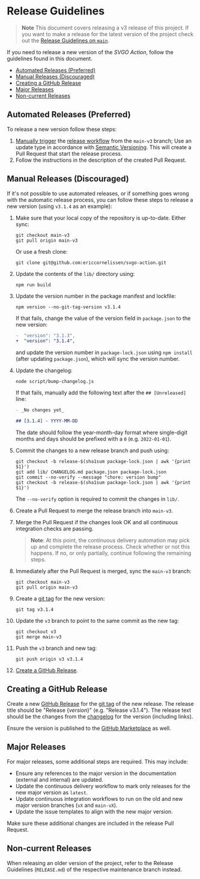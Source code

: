 # Release Guidelines

> **Note** This document covers releasing a v3 release of this project. If you
> want to make a release for the latest version of the project check out the
> [Release Guidelines on `main`].

If you need to release a new version of the _SVGO Action_, follow the guidelines
found in this document.

- [Automated Releases (Preferred)](#automated-releases-preferred)
- [Manual Releases (Discouraged)](#manual-releases-discouraged)
- [Creating a GitHub Release](#creating-a-github-release)
- [Major Releases](#major-releases)
- [Non-current Releases](#non-current-releases)

## Automated Releases (Preferred)

To release a new version follow these steps:

1. [Manually trigger] the [release workflow] from the `main-v3` branch; Use an
   update type in accordance with [Semantic Versioning]. This will create a Pull
   Request that start the release process.
1. Follow the instructions in the description of the created Pull Request.

## Manual Releases (Discouraged)

If it's not possible to use automated releases, or if something goes wrong with
the automatic release process, you can follow these steps to release a new
version (using `v3.1.4` as an example):

1. Make sure that your local copy of the repository is up-to-date. Either sync:

   ```shell
   git checkout main-v3
   git pull origin main-v3
   ```

   Or use a fresh clone:

   ```shell
   git clone git@github.com:ericcornelissen/svgo-action.git
   ```

1. Update the contents of the `lib/` directory using:

   ```shell
   npm run build
   ```

1. Update the version number in the package manifest and lockfile:

   ```shell
   npm version --no-git-tag-version v3.1.4
   ```

   If that fails, change the value of the version field in `package.json` to the
   new version:

   ```diff
   -  "version": "3.1.3",
   +  "version": "3.1.4",
   ```

   and update the version number in `package-lock.json` using `npm install`
   (after updating `package.json`), which will sync the version number.

1. Update the changelog:

   ```shell
   node script/bump-changelog.js
   ```

   If that fails, manually add the following text after the `## [Unreleased]`
   line:

   ```markdown
   - _No changes yet_

   ## [3.1.4] - YYYY-MM-DD
   ```

   The date should follow the year-month-day format where single-digit months
   and days should be prefixed with a `0` (e.g. `2022-01-01`).

1. Commit the changes to a new release branch and push using:

   ```shell
   git checkout -b release-$(sha1sum package-lock.json | awk '{print $1}')
   git add lib/ CHANGELOG.md package.json package-lock.json
   git commit --no-verify --message "chore: version bump"
   git checkout -b release-$(sha1sum package-lock.json | awk '{print $1}')
   ```

   The `--no-verify` option is required to commit the changes in `lib/`.

1. Create a Pull Request to merge the release branch into `main-v3`.

1. Merge the Pull Request if the changes look OK and all continuous integration
   checks are passing.

   > **Note**: At this point, the continuous delivery automation may pick up and
   > complete the release process. Check whether or not this happens. If no, or
   > only partially, continue following the remaining steps.

1. Immediately after the Pull Request is merged, sync the `main-v3` branch:

   ```shell
   git checkout main-v3
   git pull origin main-v3
   ```

1. Create a [git tag] for the new version:

   ```shell
   git tag v3.1.4
   ```

1. Update the `v3` branch to point to the same commit as the new tag:

   ```shell
   git checkout v3
   git merge main-v3
   ```

1. Push the `v3` branch and new tag:

   ```shell
   git push origin v3 v3.1.4
   ```

1. [Create a GitHub Release].

## Creating a GitHub Release

Create a new [GitHub Release] for the [git tag] of the new release. The release
title should be "Release {_version_}" (e.g. "Release v3.1.4"). The release text
should be the changes from the [changelog] for the version (including links).

Ensure the version is published to the [GitHub Marketplace] as well.

## Major Releases

For major releases, some additional steps are required. This may include:

- Ensure any references to the major version in the documentation (external and
  internal) are updated.
- Update the continuous delivery workflow to mark only releases for the new
  major version as `latest`.
- Update continuous integration workflows to run on the old and new major
  version branches (`vX` and `main-vX`).
- Update the issue templates to align with the new major version.

Make sure these additional changes are included in the release Pull Request.

## Non-current Releases

When releasing an older version of the project, refer to the Release Guidelines
(`RELEASE.md`) of the respective maintenance branch instead.

[changelog]: ./CHANGELOG.md
[create a gitHub release]: #creating-a-github-release
[git tag]: https://git-scm.com/book/en/v2/Git-Basics-Tagging
[github marketplace]: https://github.com/marketplace
[github release]: https://github.com/ericcornelissen/svgo-action/releases
[manually trigger]: https://docs.github.com/en/actions/managing-workflow-runs/manually-running-a-workflow
[release guidelines on `main`]: https://github.com/ericcornelissen/svgo-action/blob/main/RELEASE.md
[release workflow]: ./.github/workflows/release.yml
[semantic versioning]: https://semver.org/spec/v2.0.0.html
